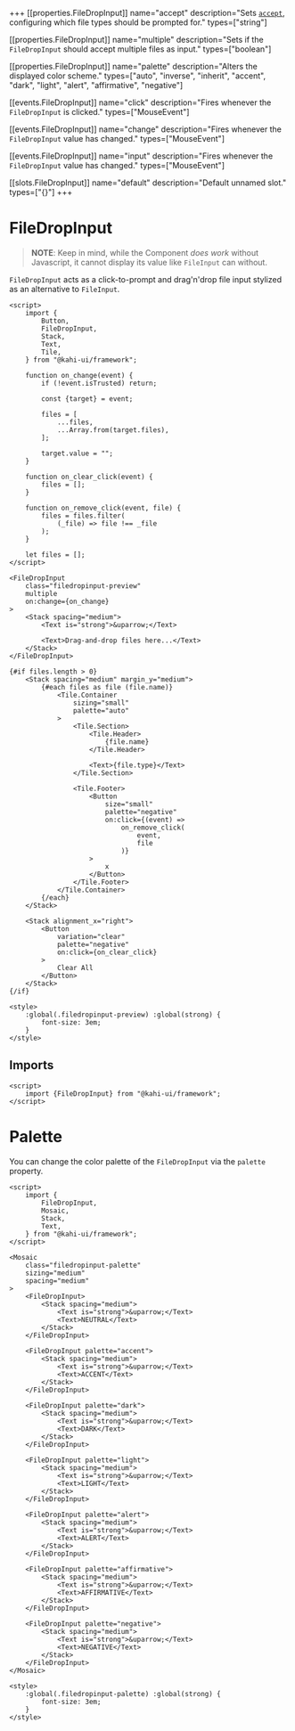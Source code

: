 +++
[[properties.FileDropInput]]
name="accept"
description="Sets [`accept`](https://developer.mozilla.org/en-US/docs/Web/HTML/Element/input/file#accept), configuring which file types should be prompted for."
types=["string"]

[[properties.FileDropInput]]
name="multiple"
description="Sets if the `FileDropInput` should accept multiple files as input."
types=["boolean"]

[[properties.FileDropInput]]
name="palette"
description="Alters the displayed color scheme."
types=["auto", "inverse", "inherit", "accent", "dark", "light", "alert", "affirmative", "negative"]

[[events.FileDropInput]]
name="click"
description="Fires whenever the `FileDropInput` is clicked."
types=["MouseEvent"]

[[events.FileDropInput]]
name="change"
description="Fires whenever the `FileDropInput` value has changed."
types=["MouseEvent"]

[[events.FileDropInput]]
name="input"
description="Fires whenever the `FileDropInput` value has changed."
types=["MouseEvent"]

[[slots.FileDropInput]]
name="default"
description="Default unnamed slot."
types=["{}"]
+++

# FileDropInput

> **NOTE**: Keep in mind, while the Component _does work_ without Javascript, it cannot display its value like `FileInput` can without.

`FileDropInput` acts as a click-to-prompt and drag'n'drop file input stylized as an alternative to `FileInput`.

```svelte repl FileDropInput Preview
<script>
    import {
        Button,
        FileDropInput,
        Stack,
        Text,
        Tile,
    } from "@kahi-ui/framework";

    function on_change(event) {
        if (!event.isTrusted) return;

        const {target} = event;

        files = [
            ...files,
            ...Array.from(target.files),
        ];

        target.value = "";
    }

    function on_clear_click(event) {
        files = [];
    }

    function on_remove_click(event, file) {
        files = files.filter(
            (_file) => file !== _file
        );
    }

    let files = [];
</script>

<FileDropInput
    class="filedropinput-preview"
    multiple
    on:change={on_change}
>
    <Stack spacing="medium">
        <Text is="strong">&uparrow;</Text>

        <Text>Drag-and-drop files here...</Text>
    </Stack>
</FileDropInput>

{#if files.length > 0}
    <Stack spacing="medium" margin_y="medium">
        {#each files as file (file.name)}
            <Tile.Container
                sizing="small"
                palette="auto"
            >
                <Tile.Section>
                    <Tile.Header>
                        {file.name}
                    </Tile.Header>

                    <Text>{file.type}</Text>
                </Tile.Section>

                <Tile.Footer>
                    <Button
                        size="small"
                        palette="negative"
                        on:click={(event) =>
                            on_remove_click(
                                event,
                                file
                            )}
                    >
                        x
                    </Button>
                </Tile.Footer>
            </Tile.Container>
        {/each}
    </Stack>

    <Stack alignment_x="right">
        <Button
            variation="clear"
            palette="negative"
            on:click={on_clear_click}
        >
            Clear All
        </Button>
    </Stack>
{/if}

<style>
    :global(.filedropinput-preview) :global(strong) {
        font-size: 3em;
    }
</style>
```

## Imports

```svelte default FileDropInput
<script>
    import {FileDropInput} from "@kahi-ui/framework";
</script>
```

# Palette

You can change the color palette of the `FileDropInput` via the `palette` property.

```svelte repl FileDropInput Palette
<script>
    import {
        FileDropInput,
        Mosaic,
        Stack,
        Text,
    } from "@kahi-ui/framework";
</script>

<Mosaic
    class="filedropinput-palette"
    sizing="medium"
    spacing="medium"
>
    <FileDropInput>
        <Stack spacing="medium">
            <Text is="strong">&uparrow;</Text>
            <Text>NEUTRAL</Text>
        </Stack>
    </FileDropInput>

    <FileDropInput palette="accent">
        <Stack spacing="medium">
            <Text is="strong">&uparrow;</Text>
            <Text>ACCENT</Text>
        </Stack>
    </FileDropInput>

    <FileDropInput palette="dark">
        <Stack spacing="medium">
            <Text is="strong">&uparrow;</Text>
            <Text>DARK</Text>
        </Stack>
    </FileDropInput>

    <FileDropInput palette="light">
        <Stack spacing="medium">
            <Text is="strong">&uparrow;</Text>
            <Text>LIGHT</Text>
        </Stack>
    </FileDropInput>

    <FileDropInput palette="alert">
        <Stack spacing="medium">
            <Text is="strong">&uparrow;</Text>
            <Text>ALERT</Text>
        </Stack>
    </FileDropInput>

    <FileDropInput palette="affirmative">
        <Stack spacing="medium">
            <Text is="strong">&uparrow;</Text>
            <Text>AFFIRMATIVE</Text>
        </Stack>
    </FileDropInput>

    <FileDropInput palette="negative">
        <Stack spacing="medium">
            <Text is="strong">&uparrow;</Text>
            <Text>NEGATIVE</Text>
        </Stack>
    </FileDropInput>
</Mosaic>

<style>
    :global(.filedropinput-palette) :global(strong) {
        font-size: 3em;
    }
</style>
```
